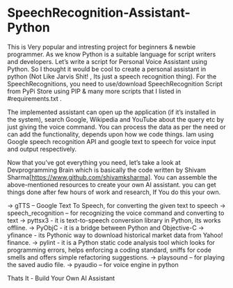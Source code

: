 # SpeechRecognition-Assistant-Python

This is Very popular and intresting project for beginners & newbie programmer. As we know Python is a suitable language for script writers and developers. Let’s write a script for Personal Voice Assistant using Python. So I thought it would be cool to create a personal assistant in python (Not Like Jarvis Shit! , Its just a speech recognition thing). For the SpeechRecognitions, you need to use/download SpeechRecognition Script from PyPi Store using PIP & many more scripts that I listed in #requirements.txt . 

The implemented assistant can open up the application (if it’s installed in the system), search Google, Wikipedia and YouTube about the query etc by just giving the voice command. You can process the data as per the need or can add the functionality, depends upon how we code things. Iam using Google speech recognition API and google text to speech for voice input and output respectively.

Now that you’ve got everything you need, let’s take a look at Devprogramming Brain which is basically the code written by Shivam Sharma[https://www.github.com/shivamksharma]. You can assemble the above-mentioned resources to create your own AI assistant. you can get things done after few hours of work and research, If You do this your own.


-> gTTS – Google Text To Speech, for converting the given text to speech
-> speech_recognition – for recognizing the voice command and converting to text
-> pyttsx3 - it is text-to-speech conversion library in Python, its works offline.
-> PyObjC - it is a bridge between Python and Objective-C
-> yfinance - its Pythonic way to download historical market data from Yahoo!   finance.
-> pylint - it is a Python static code analysis tool which looks for programming errors, helps enforcing a coding standard, sniffs for code smells and offers simple refactoring suggestions.
-> playsound – for playing the saved audio file.
-> pyaudio – for voice engine in python

Thats It - Build Your Own AI Assistant 

